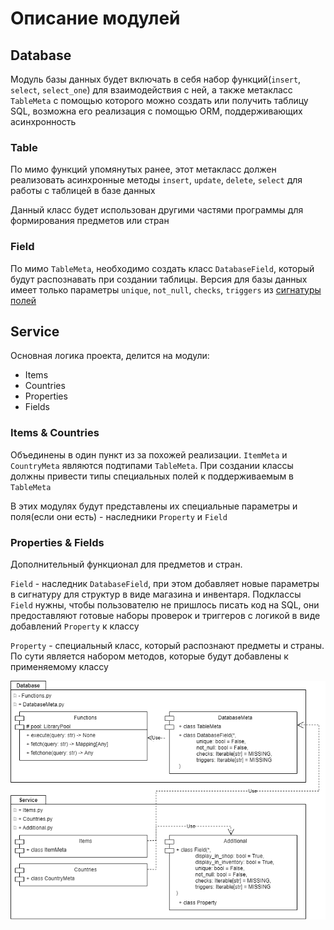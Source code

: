 # Описание модулей

## Database

Модуль базы данных будет включать в себя набор функций(`insert`, `select`, `select_one`)
для взаимодействия с ней, а также метакласс `TableMeta` с помощью которого можно 
создать или получить таблицу SQL, возможна его реализация с помощью ORM, 
поддерживающих асинхронность

### Table

По мимо функций упомянутых ранее, этот метакласс должен реализовать асинхронные 
методы `insert`, `update`, `delete`, `select` для работы с таблицей в базе данных

Данный класс будет использован другими частями программы для формирования предметов
или стран

### Field

По мимо `TableMeta`, необходимо создать класс `DatabaseField`, который будут распознавать
при создании таблицы. Версия для базы данных имеет только параметры
`unique`, `not_null`, `checks`, `triggers` из [сигнатуры полей](technical_requirements.md#213-field)

## Service

Основная логика проекта, делится на модули:
- Items
- Countries
- Properties
- Fields

### Items & Countries

Объединены в один пункт из за похожей реализации.
`ItemMeta` и `CountryMeta` являются подтипами `TableMeta`. При создании классы
должны привести типы специальных полей к поддерживаемым в `TableMeta`

В этих модулях будут представлены их специальные параметры и поля(если они есть) -
наследники `Property` и `Field`

### Properties & Fields

Дополнительный функционал для предметов и стран.

`Field` - наследник `DatabaseField`, при этом добавляет новые параметры в сигнатуру
для структур в виде магазина и инвентаря.
Подклассы `Field` нужны, чтобы пользователю не пришлось писать код на SQL, они
предоставляют готовые наборы проверок и триггеров с логикой в виде добавлений 
`Property` к классу

`Property` - специальный класс, который распознают предметы и страны.
По сути является набором методов, которые будут добавлены к применяемому классу

![Package Diagram](Architecture/Package%20Diagram.png)
